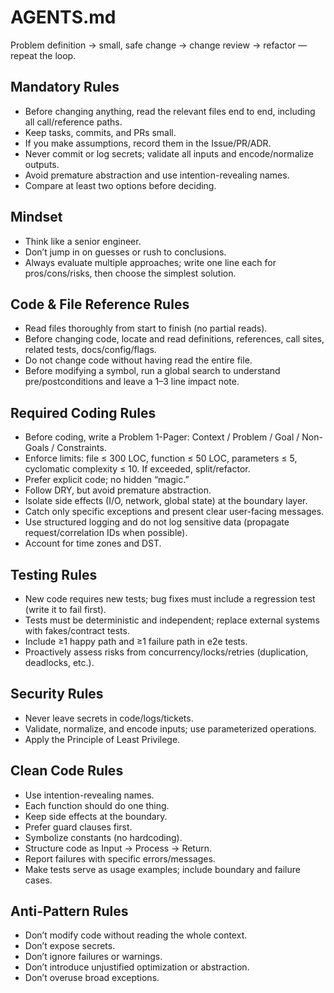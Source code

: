 # AGENTS.md

Problem definition → small, safe change → change review → refactor — repeat the loop.

## Mandatory Rules

- Before changing anything, read the relevant files end to end, including all call/reference paths.
- Keep tasks, commits, and PRs small.
- If you make assumptions, record them in the Issue/PR/ADR.
- Never commit or log secrets; validate all inputs and encode/normalize outputs.
- Avoid premature abstraction and use intention-revealing names.
- Compare at least two options before deciding.

## Mindset

- Think like a senior engineer.
- Don’t jump in on guesses or rush to conclusions.
- Always evaluate multiple approaches; write one line each for pros/cons/risks, then choose the simplest solution.

## Code & File Reference Rules

- Read files thoroughly from start to finish (no partial reads).
- Before changing code, locate and read definitions, references, call sites, related tests, docs/config/flags.
- Do not change code without having read the entire file.
- Before modifying a symbol, run a global search to understand pre/postconditions and leave a 1–3 line impact note.

## Required Coding Rules

- Before coding, write a Problem 1-Pager: Context / Problem / Goal / Non-Goals / Constraints.
- Enforce limits: file ≤ 300 LOC, function ≤ 50 LOC, parameters ≤ 5, cyclomatic complexity ≤ 10. If exceeded, split/refactor.
- Prefer explicit code; no hidden “magic.”
- Follow DRY, but avoid premature abstraction.
- Isolate side effects (I/O, network, global state) at the boundary layer.
- Catch only specific exceptions and present clear user-facing messages.
- Use structured logging and do not log sensitive data (propagate request/correlation IDs when possible).
- Account for time zones and DST.

## Testing Rules

- New code requires new tests; bug fixes must include a regression test (write it to fail first).
- Tests must be deterministic and independent; replace external systems with fakes/contract tests.
- Include ≥1 happy path and ≥1 failure path in e2e tests.
- Proactively assess risks from concurrency/locks/retries (duplication, deadlocks, etc.).

## Security Rules

- Never leave secrets in code/logs/tickets.
- Validate, normalize, and encode inputs; use parameterized operations.
- Apply the Principle of Least Privilege.

## Clean Code Rules

- Use intention-revealing names.
- Each function should do one thing.
- Keep side effects at the boundary.
- Prefer guard clauses first.
- Symbolize constants (no hardcoding).
- Structure code as Input → Process → Return.
- Report failures with specific errors/messages.
- Make tests serve as usage examples; include boundary and failure cases.

## Anti-Pattern Rules

- Don’t modify code without reading the whole context.
- Don’t expose secrets.
- Don’t ignore failures or warnings.
- Don’t introduce unjustified optimization or abstraction.
- Don’t overuse broad exceptions.

